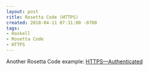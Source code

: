 ```yaml
---
layout: post
ritle: Rosetta Code (HTTPS)
created: 2018-04-11 07:31:00 -0700
tags:
- Haskell
- Rosetta Code
- HTTPS
---
```

Another Rosetta Code example: [HTTPS&mdash;Authenticated][https-auth]

[https-auth]: http://rosettacode.org/wiki/HTTPS/Authenticated#Haskell
